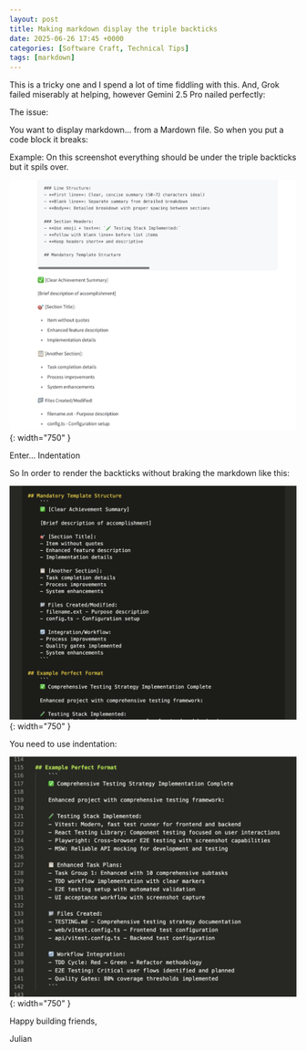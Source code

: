 ```yaml
---
layout: post
title: Making markdown display the triple backticks
date: 2025-06-26 17:45 +0000
categories: [Software Craft, Technical Tips]
tags: [markdown]
---
```


This is a tricky one and I spend a lot of time fiddling with this. And, Grok failed miserably at helping, however Gemini 2.5 Pro nailed perfectly:

The issue:

You want to display markdown... from a Mardown file. So when you put a code block it breaks:

Example: On this screenshot everything should be under the triple backticks but it spils over.

![Markdown template example](/assets/img/2025-06-26-making-markdown-display-the-triple-backticks/markdown-triple-ticks-issue-ex.png){: width="750" }


Enter... Indentation


So In order to render the backticks without braking the markdown like this:

![Fixed markdown rendered](/assets/img/2025-06-26-making-markdown-display-the-triple-backticks/issue-fixed.png){: width="750" }

You need to use indentation:

![Souce Markdown](/assets/img/2025-06-26-making-markdown-display-the-triple-backticks/issue-fixed-source.png){: width="750" }

Happy building friends,

Julian
